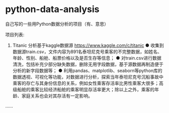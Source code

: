 # python-data-analysis
 自己写的一些用Python数据分析的项目（有、意思）

项目列表:
1. Titanic
	分析基于kaggle数据源 https://www.kaggle.com/c/titanic
	● 收集到数据源train.csv，文件内容为891名泰坦尼克号乘客的不完整数据，如姓名、年龄、性别、船舱、船票价格以及是否生存等信息；
	● 对train.csv进行数据清洗，包括补充少部分缺失数据，删除无用字段数据，基于源数据再制造便于分析的新字段数据等；
	● 利用pandas、matplotlib、seaborn等python库的数据透视、可视化等功能，对数据进行分析，探索当年泰坦尼克号沉船事故中乘客的存亡与其身份信息的关系，例如女性乘客存活率比男性乘客大很多；高级船舱的乘客比较经济船舱的乘客明显存活率更大；除以上之外，乘客的年龄、家庭关系也会对其存活有一定影响。
	
......
